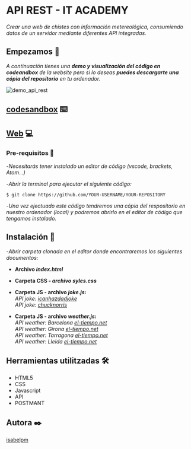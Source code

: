 # API REST - IT ACADEMY

_Crear una web de chistes con información metereológica, consumiendo datos de un servidor mediante diferentes API integradas._

## Empezamos 🚀

_A continuación tienes una **demo y visualización del código en codeandbox** de la website pero si lo deseas **puedes descargarte una cópia del repositorio** en tu ordenador._

![demo_api_rest](https://user-images.githubusercontent.com/67895734/109016342-62e17400-76b6-11eb-977c-ed469984ab65.png)



## [codesandbox]() ⌨️
## [Web]() 💻

### Pre-requisitos 🔧

-_Necesitarás tener instalado un editor de código (vscode, brackets, Atom...)_

-_Abrir la terminal para ejecutar el siguiente código:_

```
$ git clone https://github.com/YOUR-USERNAME/YOUR-REPOSITORY
```

-_Una vez ejectuado este código tendremos una cópia del respositorio en nuestro ordenador (local) y podremos abrirlo en el editor de código que tengamos instalado._

## Instalación 🔧

-_Abrir carpeta clonada en el editor donde encontraremos los siguientes documentos:_<br>

- **Archivo _index.html_** <br>
- **Carpeta CSS - _archivo syles.css_** <br>

- **Carpeta JS - archivo _joke.js_:** <br>
_API joke: [icanhazdadjoke](https://icanhazdadjoke.com/)_<br>
_API joke: [chucknorris](https://api.chucknorris.io/jokes/random)_<br>

- **Carpeta JS - archivo _weather.js_:** <br>
_API weather: Barcelona [el-tiempo.net](https://www.el-tiempo.net/api/json/v2/provincias/08/municipios/08019)_ <br>
_API weather: Girona [el-tiempo.net](https://www.el-tiempo.net/api/json/v2/provincias/17/municipios/17079)_<br>
_API weather: Tarragona [el-tiempo.net](https://www.el-tiempo.net/api/json/v2/provincias/43/municipios/43148)_<br>
_API weather: Lleida [el-tiempo.net](https://www.el-tiempo.net/api/json/v2/provincias/25/municipios/25120)_<br>


## Herramientas utilitzadas 🛠️

* HTML5
* CSS
* Javascript
* API
* POSTMANT


## Autora ✒️

[isabelpm](https://github.com/isabelpm)


